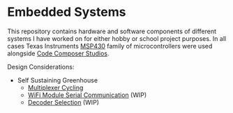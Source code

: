 # Embedded Systems

This repository contains hardware and software components of different systems I have worked on for either hobby or school project purposes. In all cases Texas Instruments [MSP430](https://www.ti.com/microcontrollers-mcus-processors/microcontrollers/msp430-microcontrollers/overview.html?keyMatch=MSP430) family of microcontrollers were used alongside [Code Composer Studios](https://www.ti.com/tool/CCSTUDIO?keyMatch=CCS).

Design Considerations:
- Self Sustaining Greenhouse
  - [Multiplexer Cycling](https://github.com/KalebOTB/Embedded-Systems/tree/main/Multiplexer_Cycling)
  - [WiFi Module Serial Communication](https://github.com/KalebOTB/Embedded-Systems/tree/main/WiFi_Module_Serial_Communication) (WIP)
  - [Decoder Selection](https://github.com/KalebOTB/Embedded-Systems) (WIP)


